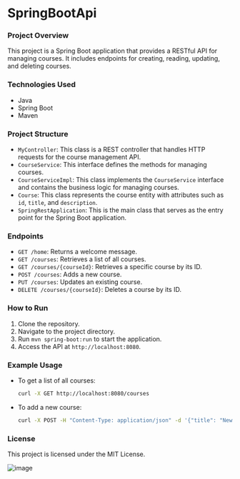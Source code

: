 # SpringBootApi
### Project Overview

This project is a Spring Boot application that provides a RESTful API for managing courses. It includes endpoints for creating, reading, updating, and deleting courses.

### Technologies Used

- Java
- Spring Boot
- Maven

### Project Structure

- `MyController`: This class is a REST controller that handles HTTP requests for the course management API.
- `CourseService`: This interface defines the methods for managing courses.
- `CourseServiceImpl`: This class implements the `CourseService` interface and contains the business logic for managing courses.
- `Course`: This class represents the course entity with attributes such as `id`, `title`, and `description`.
- `SpringRestApplication`: This is the main class that serves as the entry point for the Spring Boot application.

### Endpoints

- `GET /home`: Returns a welcome message.
- `GET /courses`: Retrieves a list of all courses.
- `GET /courses/{courseId}`: Retrieves a specific course by its ID.
- `POST /courses`: Adds a new course.
- `PUT /courses`: Updates an existing course.
- `DELETE /courses/{courseId}`: Deletes a course by its ID.

### How to Run

1. Clone the repository.
2. Navigate to the project directory.
3. Run `mvn spring-boot:run` to start the application.
4. Access the API at `http://localhost:8080`.

### Example Usage

- To get a list of all courses:
  ```sh
  curl -X GET http://localhost:8080/courses
  ```

- To add a new course:
  ```sh
  curl -X POST -H "Content-Type: application/json" -d '{"title": "New Course", "description": "Course Description"}' http://localhost:8080/courses
  ```

### License

This project is licensed under the MIT License.

![image](https://github.com/user-attachments/assets/fd4b6efd-bdd9-43ce-ae1a-8dbb5680dd29)

